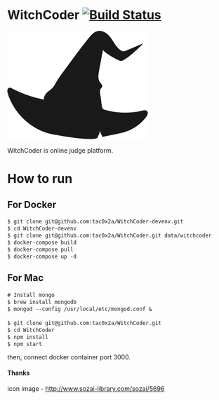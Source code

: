 # WitchCoder [![Build Status](https://travis-ci.org/tac0x2a/WitchCoder.svg?branch=master)](https://travis-ci.org/tac0x2a/WitchCoder)

![](/doc/img/logo.png)

WitchCoder is online judge platform.

# How to run

## For Docker
```
$ git clone git@github.com:tac0x2a/WitchCoder-devenv.git
$ cd WitchCoder-devenv
$ git clone git@github.com:tac0x2a/WitchCoder.git data/witchcoder
$ docker-compose build
$ docker-compose pull
$ docker-compose up -d
```

## For Mac
```
# Install mongo
$ brew install mongodb
$ mongod --config /usr/local/etc/mongod.conf &

$ git clone git@github.com:tac0x2a/WitchCoder.git
$ cd WitchCoder
$ npm install
$ npm start
```

then, connect docker container port 3000.


#### Thanks
icon image - http://www.sozai-library.com/sozai/5696
